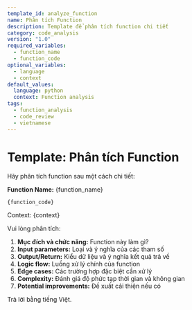 ```yaml
---
template_id: analyze_function
name: Phân tích Function
description: Template để phân tích function chi tiết
category: code_analysis
version: "1.0"
required_variables:
  - function_name
  - function_code
optional_variables:
  - language
  - context
default_values:
  language: python
  context: Function analysis
tags:
  - function_analysis
  - code_review
  - vietnamese
---
```


# Template: Phân tích Function

Hãy phân tích function sau một cách chi tiết:

**Function Name:** {function_name}

```{language}
{function_code}
```

Context: {context}

Vui lòng phân tích:
1. **Mục đích và chức năng:** Function này làm gì?
2. **Input parameters:** Loại và ý nghĩa của các tham số
3. **Output/Return:** Kiểu dữ liệu và ý nghĩa kết quả trả về
4. **Logic flow:** Luồng xử lý chính của function
5. **Edge cases:** Các trường hợp đặc biệt cần xử lý
6. **Complexity:** Đánh giá độ phức tạp thời gian và không gian
7. **Potential improvements:** Đề xuất cải thiện nếu có

Trả lời bằng tiếng Việt. 